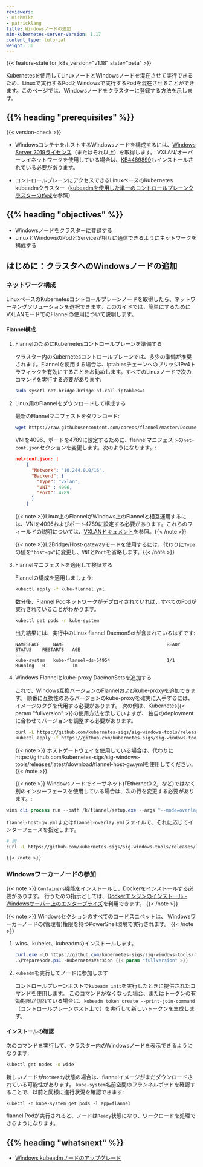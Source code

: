 ```yaml
---
reviewers:
- michmike
- patricklang
title: Windowsノードの追加
min-kubernetes-server-version: 1.17
content_type: tutorial
weight: 30
---
```


<!-- overview -->

{{< feature-state for_k8s_version="v1.18" state="beta" >}}

Kubernetesを使用してLinuxノードとWindowsノードを混在させて実行できるため、Linuxで実行するPodとWindowsで実行するPodを混在させることができます。このページでは、Windowsノードをクラスターに登録する方法を示します。




## {{% heading "prerequisites" %}}
 {{< version-check >}}

* WindowsコンテナをホストするWindowsノードを構成するには、[Windows Server 2019ライセンス](https://www.microsoft.com/en-us/cloud-platform/windows-server-pricing)（またはそれ以上）を取得します。
VXLAN/オーバーレイネットワークを使用している場合は、[KB4489899](https://support.microsoft.com/help/4489899)もインストールされている必要があります。

* コントロールプレーンにアクセスできるLinuxベースのKubernetes kubeadmクラスター（[kubeadmを使用した単一のコントロールプレーンクラスターの作成](/docs/setup/production-environment/tools/kubeadm/create-cluster-kubeadm/)を参照）




## {{% heading "objectives" %}}


* Windowsノードをクラスターに登録する
* LinuxとWindowsのPodとServiceが相互に通信できるようにネットワークを構成する




<!-- lessoncontent -->

## はじめに：クラスタへのWindowsノードの追加

### ネットワーク構成

LinuxベースのKubernetesコントロールプレーンノードを取得したら、ネットワーキングソリューションを選択できます。このガイドでは、簡単にするためにVXLANモードでのFlannelの使用について説明します。

#### Flannel構成

1. FlannelのためにKubernetesコントロールプレーンを準備する

    クラスター内のKubernetesコントロールプレーンでは、多少の準備が推奨されます。Flannelを使用する場合は、iptablesチェーンへのブリッジIPv4トラフィックを有効にすることをお勧めします。すべてのLinuxノードで次のコマンドを実行する必要があります:

    ```bash
    sudo sysctl net.bridge.bridge-nf-call-iptables=1
    ```

1. Linux用のFlannelをダウンロードして構成する

    最新のFlannelマニフェストをダウンロード:

    ```bash
    wget https://raw.githubusercontent.com/coreos/flannel/master/Documentation/kube-flannel.yml
    ```

    VNIを4096、ポートを4789に設定するために、flannelマニフェストの`net-conf.json`セクションを変更します。次のようになります。:

    ```json
    net-conf.json: |
        {
          "Network": "10.244.0.0/16",
          "Backend": {
            "Type": "vxlan",
            "VNI" : 4096,
            "Port": 4789
          }
        }
    ```

    {{< note >}}Linux上のFlannelがWindows上のFlannelと相互運用するには、VNIを4096およびポート4789に設定する必要があります。これらのフィールドの説明については、[VXLANドキュメント](https://github.com/coreos/flannel/blob/master/Documentation/backends.md#vxlan)を参照。{{< /note >}}

    {{< note >}}L2Bridge/Host-gatewayモードを使用するには、代わりに`Type`の値を`"host-gw"`に変更し、`VNI`と`Port`を省略します。{{< /note >}}

1. Flannelマニフェストを適用して検証する

    Flannelの構成を適用しましょう:

    ```bash
    kubectl apply -f kube-flannel.yml
    ```

    数分後、Flannel Podネットワークがデプロイされていれば、すべてのPodが実行されていることがわかります。

    ```bash
    kubectl get pods -n kube-system
    ```

    出力結果には、実行中のLinux flannel DaemonSetが含まれているはずです:

    ```
    NAMESPACE     NAME                                      READY        STATUS    RESTARTS   AGE
    ...
    kube-system   kube-flannel-ds-54954                     1/1          Running   0          1m
    ```

1. Windows Flannelとkube-proxy DaemonSetsを追加する

    これで、Windows互換バージョンのFlannelおよびkube-proxyを追加できます。
    順番に互換性のあるバージョンのkube-proxyを確実に入手するには、イメージのタグを代用する必要があります。
    次の例は、Kubernetes{{< param "fullversion" >}}の使用方法を示していますが、
    独自のdeploymentに合わせてバージョンを調整する必要があります。

    ```bash
    curl -L https://github.com/kubernetes-sigs/sig-windows-tools/releases/latest/download/kube-proxy.yml | sed 's/VERSION/{{< param "fullversion" >}}/g' | kubectl apply -f -
    kubectl apply -f https://github.com/kubernetes-sigs/sig-windows-tools/releases/latest/download/flannel-overlay.yml
    ```
    {{< note >}}
    ホストゲートウェイを使用している場合は、代わりにhttps://github.com/kubernetes-sigs/sig-windows-tools/releases/latest/download/flannel-host-gw.ymlを使用してください。
    {{< /note >}}

    {{< note >}}
Windowsノードでイーサネット(「Ethernet0 2」など)ではなく別のインターフェースを使用している場合は、次の行を変更する必要があります。:

```powershell
wins cli process run --path /k/flannel/setup.exe --args "--mode=overlay --interface=Ethernet"
```

`flannel-host-gw.yml`または`flannel-overlay.yml`ファイルで、それに応じてインターフェースを指定します。

```bash
# 例
curl -L https://github.com/kubernetes-sigs/sig-windows-tools/releases/latest/download/flannel-overlay.yml | sed 's/Ethernet/Ethernet0 2/g' | kubectl apply -f -
```
    {{< /note >}}
    


### Windowsワーカーノードの参加
{{< note >}}
`Containers`機能をインストールし、Dockerをインストールする必要があります。
行うための指示としては、[Dockerエンジンのインストール - Windowsサーバー上のエンタープライズ](https://docs.mirantis.com/docker-enterprise/v3.1/dockeree-products/docker-engine-enterprise/dee-windows.html)を利用できます。
{{< /note >}}

{{< note >}}
Windowsセクションのすべてのコードスニペットは、
Windowsワーカーノードの(管理者)権限を持つPowerShell環境で実行されます。
{{< /note >}}

1. wins、kubelet、kubeadmのインストールします。

   ```PowerShell
   curl.exe -LO https://github.com/kubernetes-sigs/sig-windows-tools/releases/latest/download/PrepareNode.ps1
   .\PrepareNode.ps1 -KubernetesVersion {{< param "fullversion" >}}
   ```

1. `kubeadm`を実行してノードに参加します

    コントロールプレーンホストで`kubeadm init`を実行したときに提供されたコマンドを使用します。
    このコマンドがなくなった場合、またはトークンの有効期限が切れている場合は、`kubeadm token create --print-join-command`
    （コントロールプレーンホスト上で）を実行して新しいトークンを生成します。


#### インストールの確認
次のコマンドを実行して、クラスター内のWindowsノードを表示できるようになります:

```bash
kubectl get nodes -o wide
```

新しいノードが`NotReady`状態の場合は、flannelイメージがまだダウンロードされている可能性があります。
`kube-system`名前空間のフランネルポッドを確認することで、以前と同様に進行状況を確認できます:

```shell
kubectl -n kube-system get pods -l app=flannel
```

flannel Podが実行されると、ノードは`Ready`状態になり、ワークロードを処理できるようになります。



## {{% heading "whatsnext" %}}


- [Windows kubeadmノードのアップグレード](/docs/tasks/administer-cluster/kubeadm/upgrading-windows-nodes)


